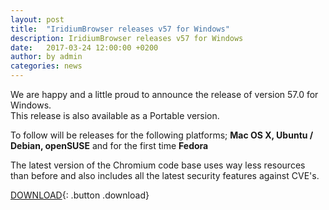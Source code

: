 ```yaml
---
layout: post
title:  "IridiumBrowser releases v57 for Windows"
description: IridiumBrowser releases v57 for Windows
date:   2017-03-24 12:00:00 +0200
author:	by admin
categories: news
---
```


We are happy and a little proud to announce the release of version 57.0 for Windows.     
This release is also available as a Portable version.    

To follow will be releases for the following platforms; **Mac OS X, Ubuntu / Debian, openSUSE** and for the first time **Fedora**

The latest version of the Chromium code base uses way less resources than before and also includes all the latest security features against CVE's.     
      
[DOWNLOAD](/downloads/windows.html "Download v57 for Windows"){: .button .download}     

